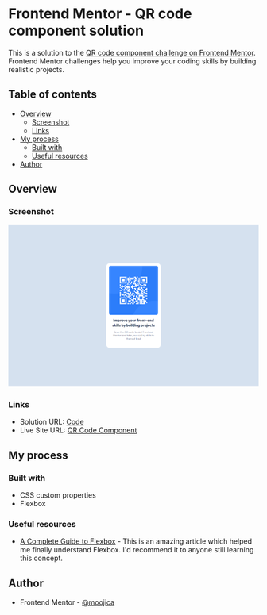 # Frontend Mentor - QR code component solution

This is a solution to the [QR code component challenge on Frontend Mentor](https://www.frontendmentor.io/challenges/qr-code-component-iux_sIO_H). Frontend Mentor challenges help you improve your coding skills by building realistic projects.

## Table of contents

- [Overview](#overview)
  - [Screenshot](#screenshot)
  - [Links](#links)
- [My process](#my-process)
  - [Built with](#built-with)
  - [Useful resources](#useful-resources)
- [Author](#author)

## Overview

### Screenshot

![](./images/QR%20Code%20Component%20screenshot.png)

### Links

- Solution URL: [Code](https://github.com/moojica/frontend-mentor-qr-code-component)
- Live Site URL: [QR Code Component](https://moojica.github.io/frontend-mentor-qr-code-component/)

## My process

### Built with

- CSS custom properties
- Flexbox

### Useful resources

- [A Complete Guide to Flexbox](https://css-tricks.com/snippets/css/a-guide-to-flexbox/) - This is an amazing article which helped me finally understand Flexbox. I'd recommend it to anyone still learning this concept.

## Author

- Frontend Mentor - [@moojica](https://www.frontendmentor.io/profile/moojica)
